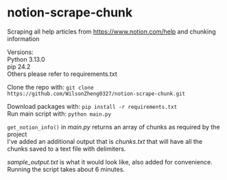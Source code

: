 # notion-scrape-chunk
Scraping all help articles from https://www.notion.com/help and chunking information

Versions:\
Python 3.13.0\
pip 24.2\
Others please refer to requirements.txt

Clone the repo with:
```git clone https://github.com/WilsonZheng0327/notion-scrape-chunk.git```

Download packages with: ```pip install -r requirements.txt```\
Run main script with: ```python main.py```

```get_notion_info()``` in *main.py* returns an array of chunks as required by the project\
I've added an additional output that is *chunks.txt* that will have all the chunks saved to a text file with delimiters.

*sample_output.txt* is what it would look like, also added for convenience. Running the script takes about 6 minutes.
